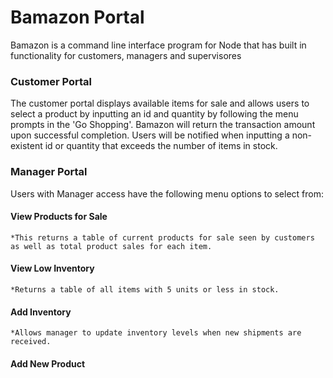 # Bamazon Portal
Bamazon is a command line interface program for Node that has built in functionality for customers, managers and supervisores

### Customer Portal
The customer portal displays available items for sale and allows users to select a product by inputting an id and quantity by following the menu prompts in the 'Go Shopping'.  Bamazon will return the transaction amount upon successful completion.  Users will be notified when inputting a non-existent id or quantity that exceeds the number of items in stock.

### Manager Portal
Users with Manager access have the following menu options to select from:
  #### View Products for Sale
    *This returns a table of current products for sale seen by customers as well as total product sales for each item.
  
  #### View Low Inventory
    *Returns a table of all items with 5 units or less in stock.
  
  #### Add Inventory
    *Allows manager to update inventory levels when new shipments are received.
  
  #### Add New Product
  
